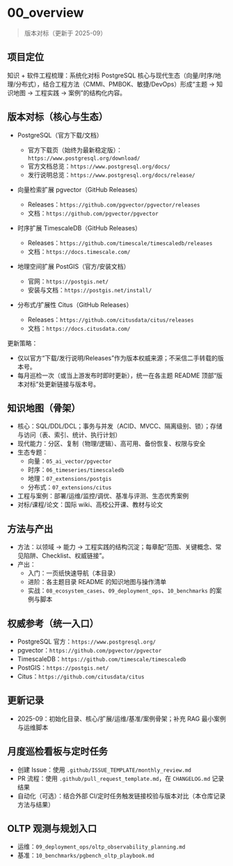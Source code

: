 ﻿# 00_overview

> 版本对标（更新于 2025-09）

## 项目定位

知识 + 软件工程梳理：系统化对标 PostgreSQL 核心与现代生态（向量/时序/地理/分布式），结合工程方法（CMMI、PMBOK、敏捷/DevOps）形成“主题 → 知识地图 → 工程实践 → 案例”的结构化内容。

## 版本对标（核心与生态）

- PostgreSQL（官方下载/文档）
  - 官方下载页（始终为最新稳定版）：`https://www.postgresql.org/download/`
  - 官方文档总览：`https://www.postgresql.org/docs/`
  - 发行说明总览：`https://www.postgresql.org/docs/release/`

- 向量检索扩展 pgvector（GitHub Releases）
  - Releases：`https://github.com/pgvector/pgvector/releases`
  - 文档：`https://github.com/pgvector/pgvector`

- 时序扩展 TimescaleDB（GitHub Releases）
  - Releases：`https://github.com/timescale/timescaledb/releases`
  - 文档：`https://docs.timescale.com/`

- 地理空间扩展 PostGIS（官方/安装文档）
  - 官网：`https://postgis.net/`
  - 安装与文档：`https://postgis.net/install/`

- 分布式/扩展性 Citus（GitHub Releases）
  - Releases：`https://github.com/citusdata/citus/releases`
  - 文档：`https://docs.citusdata.com/`

更新策略：

- 仅以官方“下载/发行说明/Releases”作为版本权威来源；不采信二手转载的版本号。
- 每月巡检一次（或当上游发布时即时更新），统一在各主题 README 顶部“版本对标”处更新链接与版本号。

## 知识地图（骨架）

- 核心：SQL/DDL/DCL；事务与并发（ACID、MVCC、隔离级别、锁）；存储与访问（表、索引、统计、执行计划）
- 现代能力：分区、复制（物理/逻辑）、高可用、备份恢复、权限与安全
- 生态专题：
  - 向量：`05_ai_vector/pgvector`
  - 时序：`06_timeseries/timescaledb`
  - 地理：`07_extensions/postgis`
  - 分布式：`07_extensions/citus`
- 工程与案例：部署/运维/监控/调优、基准与评测、生态优秀案例
- 对标/课程/论文：国际 wiki、高校公开课、教材与论文

## 方法与产出

- 方法：以领域 → 能力 → 工程实践的结构沉淀；每章配“范围、关键概念、常见陷阱、Checklist、权威链接”。
- 产出：
  - 入门：一页纸快速导航（本目录）
  - 进阶：各主题目录 README 的知识地图与操作清单
  - 实战：`08_ecosystem_cases`、`09_deployment_ops`、`10_benchmarks` 的案例与脚本

## 权威参考（统一入口）

- PostgreSQL 官方：`https://www.postgresql.org/`
- pgvector：`https://github.com/pgvector/pgvector`
- TimescaleDB：`https://github.com/timescale/timescaledb`
- PostGIS：`https://postgis.net/`
- Citus：`https://github.com/citusdata/citus`

## 更新记录
- 2025-09：初始化目录、核心/扩展/运维/基准/案例骨架；补充 RAG 最小案例与运维脚本

## 月度巡检看板与定时任务
- 创建 Issue：使用 `.github/ISSUE_TEMPLATE/monthly_review.md`
- PR 流程：使用 `.github/pull_request_template.md`，在 `CHANGELOG.md` 记录结果
- 自动化（可选）：结合外部 CI/定时任务触发链接校验与版本对比（本仓库记录方法与结果）

## OLTP 观测与规划入口
- 运维：`09_deployment_ops/oltp_observability_planning.md`
- 基准：`10_benchmarks/pgbench_oltp_playbook.md`
